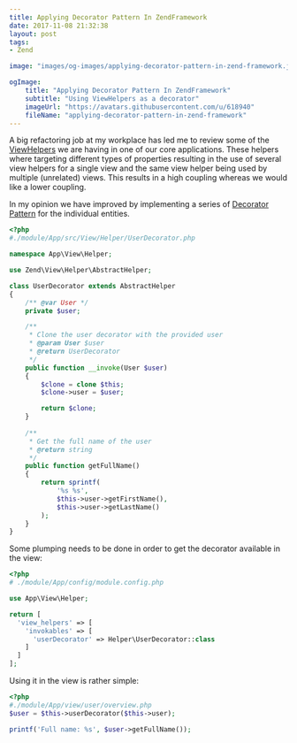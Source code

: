 ```yaml
---
title: Applying Decorator Pattern In ZendFramework
date: 2017-11-08 21:32:38
layout: post
tags: 
- Zend

image: "images/og-images/applying-decorator-pattern-in-zend-framework.jpg"

ogImage:
    title: "Applying Decorator Pattern In ZendFramework"
    subtitle: "Using ViewHelpers as a decorator"
    imageUrl: "https://avatars.githubusercontent.com/u/618940"
    fileName: "applying-decorator-pattern-in-zend-framework"
---
```

A big refactoring job at my workplace has led me to review some of the [ViewHelpers](https://docs.zendframework.com/zend-view/helpers/intro/) we are having in one of our core applications.
These helpers where targeting different types of properties resulting in the use of several view helpers for a
single view and the same view helper being used by multiple (unrelated) views. This results in a high coupling whereas we would like a lower coupling.

In my opinion we have improved by implementing a series of [Decorator Pattern](http://designpatternsphp.readthedocs.io/en/latest/Structural/Decorator/README.html) for the individual entities.
```php
<?php 
#./module/App/src/View/Helper/UserDecorator.php

namespace App\View\Helper;

use Zend\View\Helper\AbstractHelper;

class UserDecorator extends AbstractHelper
{
    /** @var User */
    private $user;

    /**
     * Clone the user decorator with the provided user
     * @param User $user
     * @return UserDecorator
     */
    public function __invoke(User $user)
    {
        $clone = clone $this;
        $clone->user = $user;

        return $clone;
    }
    
    /**
     * Get the full name of the user
     * @return string
     */
    public function getFullName()
    {
        return sprintf(
            '%s %s',
            $this->user->getFirstName(),
            $this->user->getLastName()
        );
    }
}
```

Some plumping needs to be done in order to get the decorator available in the view:
```php
<?php
# ./module/App/config/module.config.php

use App\View\Helper;

return [
  'view_helpers' => [
    'invokables' => [
      'userDecorator' => Helper\UserDecorator::class
    ]	
  ]
];
```

Using it in the view is rather simple:
```php
<?php
#./module/App/view/user/overview.php
$user = $this->userDecorator($this->user);

printf('Full name: %s', $user->getFullName());
```
